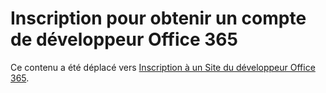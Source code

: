 
# Inscription pour obtenir un compte de développeur Office 365

Ce contenu a été déplacé vers  [Inscription à un Site du développeur Office 365](set-up-a-development-environment-for-sharepoint-add-ins-on-office-365.md#o365_signup).
  
    
    

